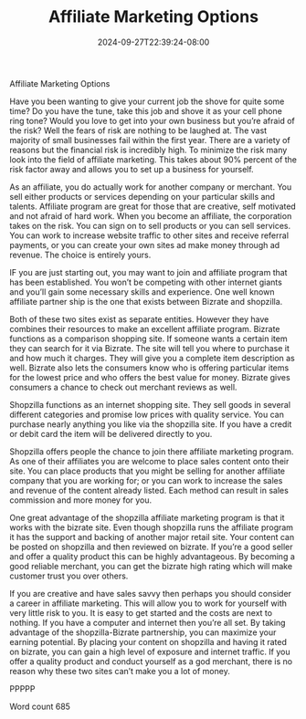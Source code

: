 ﻿---
title: "Affiliate Marketing Options"
date: 2024-09-27T22:39:24-08:00
description: "TXT Tips for Web Success"
featured_image: "/images/TXT.jpg"
tags: ["TXT"]
---

Affiliate Marketing Options

Have you been wanting to give your current job the shove for quite some time? Do you have the tune, take this job and shove it as your cell phone ring tone? Would you love to get into your own business but you’re afraid of the risk? Well the fears of risk are nothing to be laughed at. The vast majority of small businesses fail within the first year. There are a variety of reasons but the financial risk is incredibly high. To minimize the risk many look into the field of affiliate marketing. This takes about 90% percent of the risk factor away and allows you to set up a business for yourself.

As an affiliate, you do actually work for another company or merchant. You sell either products or services depending on your particular skills and talents. Affiliate program are great for those that are creative, self motivated and not afraid of hard work. When you become an affiliate, the corporation takes on the risk. You can sign on to sell products or you can sell services. You can work to increase website traffic to other sites and receive referral payments, or you can create your own sites ad make money through ad revenue. The choice is entirely yours.

IF you are just starting out, you may want to join and affiliate program that has been established. You won’t be competing with other internet giants and you’ll gain some necessary skills and experience. One well known affiliate partner ship is the one that exists between Bizrate and shopzilla.

Both of these two sites exist as separate entities. However they have combines their resources to make an excellent affiliate program. Bizrate functions as a comparison shopping site. If someone wants a certain item they can search for it via Bizrate. The site will tell you where to purchase it and how much it charges. They will give you a complete item description as well. Bizrate also lets the consumers know who is offering particular items for the lowest price and who offers the best value for money. Bizrate gives consumers a chance to check out merchant reviews as well.

Shopzilla functions as an internet shopping site. They sell goods in several different categories and promise low prices with quality service. You can purchase nearly anything you like via the shopzilla site. If you have a credit or debit card the item will be delivered directly to you. 

Shopzilla offers people the chance to join there affiliate marketing program. As one of their affiliates you are welcome to place sales content onto their site. You can place products that you might be selling for another affiliate company that you are working for; or you can work to increase the sales and revenue of the content already listed. Each method can result in sales commission and more money for you.

One great advantage of the shopzilla affiliate marketing program is that it works with the bizrate site. Even though shopzilla runs the affiliate program it has the support and backing of another major retail site. Your content can be posted on shopzilla and then reviewed on bizrate. If you’re a good seller and offer a quality product this can be highly advantageous. By becoming a good reliable merchant, you can get the bizrate high rating which will make customer trust you over others.

If you are creative and have sales savvy then perhaps you should consider a career in affiliate marketing. This will allow you to work for yourself with very little risk to you. It is easy to get started and the costs are next to nothing. If you have a computer and internet then you’re all set. By taking advantage of the shopzilla-Bizrate partnership, you can maximize your earning potential. By placing your content on shopzilla and having it rated on bizrate, you can gain a high level of exposure and internet traffic. If you offer a quality product and conduct yourself as a god merchant, there is no reason why these two sites can’t make you a lot of money.

PPPPP

Word count 685
